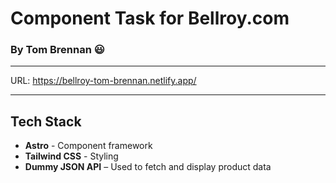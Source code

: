 # Component Task for Bellroy.com
### By Tom Brennan 😃
---

URL: https://bellroy-tom-brennan.netlify.app/

---
## Tech Stack
- **Astro** - Component framework
- **Tailwind CSS** - Styling
- **Dummy JSON API** – Used to fetch and display product data
